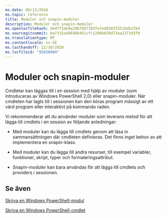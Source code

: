 ```yaml
---
ms.date: 09/13/2016
ms.topic: reference
title: Moduler och snapin-moduler
description: Moduler och snapin-moduler
ms.openlocfilehash: de4ff1de9a29b78d7783fe7ed0265f5516db1fb4
ms.sourcegitcommit: ba7315a496986451cfc1296b659d73ea2373d3f0
ms.translationtype: MT
ms.contentlocale: sv-SE
ms.lasthandoff: 12/10/2020
ms.locfileid: "92658684"
---
```

# <a name="modules-and-snap-ins"></a>Moduler och snapin-moduler

Cmdletar kan läggas till i en session med hjälp av moduler (som introduceras av Windows PowerShell 2,0) eller snapin-moduler. När cmdleten har lagts till i sessionen kan den köras program mässigt av ett värd program eller interaktivt på kommando raden.

Vi rekommenderar att du använder moduler som leverans metod för att lägga till cmdlets i en session av följande anledningar:

- Med moduler kan du lägga till cmdlets genom att läsa in sammansättningen där cmdleten definieras. Det finns inget behov av att implementera en snapin-klass.

- Med moduler kan du lägga till andra resurser, till exempel variabler, funktioner, skript, typer och formateringsattribut.

- Snapin-moduler kan bara användas för att lägga till cmdlets och providers i sessionen.

## <a name="see-also"></a>Se även

[Skriva en Windows PowerShell-modul](writing-a-windows-powershell-module.md)

[Skriva en Windows PowerShell-cmdlet](../cmdlet/cmdlet-overview.md)
